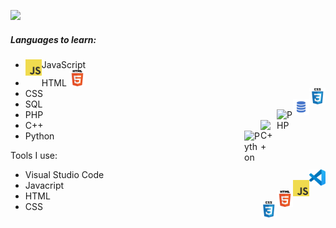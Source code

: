 ![](https://media.discordapp.net/attachments/769917657197051935/883375168741855272/emi_katakana.png)

##### Languages to learn:
* JavaScript <img align="left" alt="JavaScript" width="26px" src="https://raw.githubusercontent.com/github/explore/80688e429a7d4ef2fca1e82350fe8e3517d3494d/topics/javascript/javascript.png" />
* HTML <img align="lefright" alt="HTML5" width="26px" src="https://raw.githubusercontent.com/github/explore/80688e429a7d4ef2fca1e82350fe8e3517d3494d/topics/html/html.png" />
* CSS <img align="right" alt="CSS3" width="26px" src="https://raw.githubusercontent.com/github/explore/80688e429a7d4ef2fca1e82350fe8e3517d3494d/topics/css/css.png" />
* SQL <img align="right" alt="SQL" width="26px" src="https://raw.githubusercontent.com/github/explore/80688e429a7d4ef2fca1e82350fe8e3517d3494d/topics/sql/sql.png" />
* PHP <img align="right" alt="PHP" width="26px" src="https://www.php.net/images/logos/new-php-logo.png" />
* C++ <img align="right" alt="C++" width="26px" src="https://www.logo.wine/a/logo/C%2B%2B/C%2B%2B-Logo.wine.svg" />
* Python <img align="right" alt="Python" width="26px" src="https://upload.wikimedia.org/wikipedia/commons/c/c3/Python-logo-notext.svg" />

Tools I use:
* Visual Studio Code <img align="right" alt="Visual Studio Code" width="26px" src="https://raw.githubusercontent.com/github/explore/80688e429a7d4ef2fca1e82350fe8e3517d3494d/topics/visual-studio-code/visual-studio-code.png" />
* Javacript <img align="right" alt="JavaScript" width="26px" src="https://raw.githubusercontent.com/github/explore/80688e429a7d4ef2fca1e82350fe8e3517d3494d/topics/javascript/javascript.png" />
* HTML <img align="right" alt="HTML5" width="26px" src="https://raw.githubusercontent.com/github/explore/80688e429a7d4ef2fca1e82350fe8e3517d3494d/topics/html/html.png" />
* CSS <img align="right" alt="CSS3" width="26px" src="https://raw.githubusercontent.com/github/explore/80688e429a7d4ef2fca1e82350fe8e3517d3494d/topics/css/css.png" />
